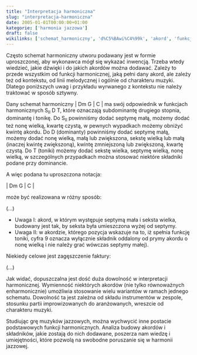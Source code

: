```yaml
---
title: "Interpretacja harmoniczna"
slug: "interpretacja-harmoniczna"
date: 2005-01-01T00:00:00+01:00
kategorie: ['harmonia jazzowa']
draft: false
wikilinks: ['schemat_harmoniczny', 'd%C5%BAwi%C4%99k', 'akord', 'funkcja_harmoniczna', 'dominanta', 'septyma_akordu', 'tonika', 'dominanta']
---
```

Często schemat harmoniczny<!-- link nie odnosił się do niczego --> utworu
podawany jest w formie uproszczonej, aby wykonawca mógł się wykazać
inwencją. Trzeba wtedy wiedzieć, jakie dźwięki<!-- link nie odnosił się do niczego --> i do
jakich akordów<!-- link nie odnosił się do niczego --> można dodawać. Zależy to przede
wszystkim od funkcji harmonicznej<!-- link nie odnosił się do niczego -->,
jaką pełni dany akord, ale zależy też od kontekstu, od linii
melodycznej i ogólnie od charakteru muzyki. Dlatego poniższych uwag i
przykładu wyrwanego z kontekstu nie należy traktować w sposób sztywny.

Dany schemat harmoniczny | Dm G | C | ma swój odpowiednik w funkcjach
harmonicznych S<sub>II</sub> D T, które oznaczają subdominantę drugiego
stopnia, dominantę i tonikę. Do S<sub>II</sub> powinniśmy dodać septymę
małą, możemy dodać też nonę wielką, kwartę czystą, w pewnych wypadkach
możemy obniżyć kwintę akordu. Do D (dominanty<!-- link nie odnosił się do niczego -->)
powinniśmy dodać septymę małą<!-- link nie odnosił się do niczego -->, możemy dodać
nonę wielką, małą lub zwiększona, sekstę wielką lub małą (inaczej kwintę
zwiększoną), kwintę zmniejszoną lub zwiększoną, kwartę czystą. Do T
(toniki<!-- link nie odnosił się do niczego -->) możemy dodać sekstę wielka, septymę
wielką, nonę wielką, w szczególnych przypadkach można stosować niektóre
składniki podane przy dominancie<!-- link nie odnosił się do niczego -->.

A więc podana tu uproszczona notacja:

| Dm G | C |

może być realizowana w różny sposób:

(...)

  - Uwaga I: akord, w którym występuje septymą mała i seksta wielka,
    budowany jest tak, by seksta była umieszczona wyżej od septymy.
  - Uwaga II: w akordzie, którego pozycja wskazuje na to, iż spełnia
    funkcję toniki, cyfra 9 oznacza wyłącznie składnik oddalony od prymy
    akordu o nonę wielką i nie należy grać wówczas septymy małej).

Niekiedy celowe jest zagęszczenie faktury:

(...)

Jak widać, dopuszczalna jest dość duża dowolność w interpretacji
harmonicznej. Wymienność niektórych akordów (nie tylko równoważnych
enharmonicznie) umożliwia stosowanie wielu wariantów w ramach jednego
schematu. Dowolność ta jest zależna od składu instrumentów w zespole,
stosunku partii improwizowanych do aranżowanych, wreszcie od charakteru
muzyki.

Studiując grę muzyków jazzowych, można wychwycić inne postacie
podstawowych funkcji harmonicznych. Analiza budowy akordów i składników,
jakie zostają do nich dodawane, poszerza nam wiedzę i umiejętności,
które pozwolą na swobodne poruszanie się w harmonii jazzowej.

